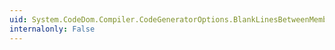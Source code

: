 ```yaml
---
uid: System.CodeDom.Compiler.CodeGeneratorOptions.BlankLinesBetweenMembers
internalonly: False
---
```

